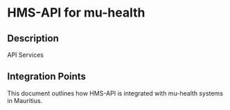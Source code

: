 # HMS-API for mu-health

## Description

API Services

## Integration Points

This document outlines how HMS-API is integrated with mu-health systems in Mauritius.
